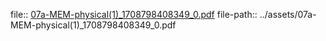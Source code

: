 file:: [07a-MEM-physical(1)_1708798408349_0.pdf](../assets/07a-MEM-physical(1)_1708798408349_0.pdf)
file-path:: ../assets/07a-MEM-physical(1)_1708798408349_0.pdf
